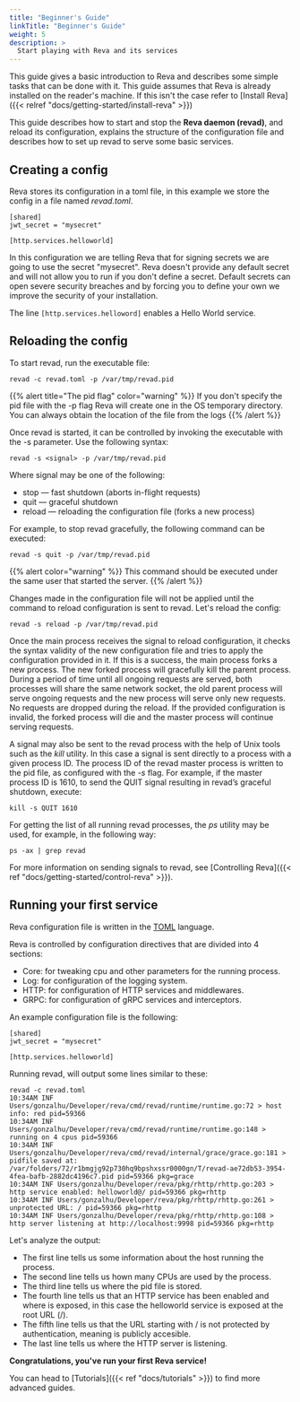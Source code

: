 ```yaml
---
title: "Beginner's Guide"
linkTitle: "Beginner's Guide"
weight: 5
description: >
  Start playing with Reva and its services
---
```


This guide gives a basic introduction to Reva and describes some simple tasks that can be done with it.
This guide assumes that Reva is already installed on the reader's machine.
If this isn't the case refer to [Install Reva]({{< relref "docs/getting-started/install-reva" >}})

This guide describes how to start and stop the **Reva daemon (revad)**, and reload its configuration, explains the structure of the configuration
file and describes how to set up revad to serve some basic services.


## Creating a config

Reva stores its configuration in a toml file, in this example we store the config in a file named
*revad.toml*.

```
[shared]
jwt_secret = "mysecret"

[http.services.helloworld]
```

In this configuration we are telling Reva that for signing secrets we are going to use the secret "mysecret". Reva doesn't provide any default
secret and will not allow you to run if you don't define a secret. Default secrets can open severe security breaches and by forcing you to define your own we improve the security of your installation.

The line `[http.services.helloword]` enables a Hello World service.

## Reloading the config

To start revad, run the executable file:

```
revad -c revad.toml -p /var/tmp/revad.pid
```

{{% alert title="The pid flag" color="warning" %}}
If you don't specify the pid file with the -p flag Reva will create one in the OS temporary directory.
You can always obtain the location of the file from the logs
{{% /alert %}}

Once revad is started, it can be controlled by invoking the executable with the -s parameter. Use the following syntax:

```
revad -s <signal> -p /var/tmp/revad.pid
```

Where signal may be one of the following:

* stop — fast shutdown (aborts in-flight requests)
* quit — graceful shutdown
* reload — reloading the configuration file (forks a new process)

 For example, to stop revad gracefully, the following command can be executed:

```
revad -s quit -p /var/tmp/revad.pid
```

{{% alert color="warning" %}}
This command should be executed under the same user that started the server.
{{% /alert %}}

Changes made in the configuration file will not be applied until the command to reload configuration is sent to revad. Let's reload the config:

```
revad -s reload -p /var/tmp/revad.pid
```

Once the main process receives the signal to reload configuration, it checks the syntax validity of the new configuration file and tries to apply the configuration provided in it. If this is a success, the main process forks a new process. The new forked process will gracefully kill the parent process. During a period of time until all ongoing requests are served, both processes will share the same network socket, the old parent process will serve ongoing requests and the new process will serve only new requests. No requests are dropped during the reload. If the provided configuration is invalid, the forked process will die and the master process will continue serving requests.

A signal may also be sent to the revad process with the help of Unix tools such as the *kill* utility. In this case a signal is sent directly to a process with a given process ID. The process ID of the revad master process is written to the pid file, as configured with the *-s* flag. For example, if the master process ID is 1610, to send the QUIT signal resulting in revad’s graceful shutdown, execute:

```
kill -s QUIT 1610
```

For getting the list of all running revad processes, the *ps* utility may be used, for example, in the following way:

```
ps -ax | grep revad
```

For more information on sending signals to revad, see [Controlling Reva]({{< ref "docs/getting-started/control-reva" >}}).

## Running your first service

Reva configuration file is written in the [TOML](https://github.com/toml-lang/toml) language.

Reva is controlled by configuration directives that are divided into 4 sections:

* Core: for tweaking cpu and other parameters for the running process.
* Log: for configuration of the logging system.
* HTTP: for configuration of HTTP services and middlewares.
* GRPC: for configuration of gRPC services and interceptors.

An example configuration file is the following:

```
[shared]
jwt_secret = "mysecret"

[http.services.helloworld]
```

Running revad, will output some lines similar to these:

```
revad -c revad.toml
10:34AM INF Users/gonzalhu/Developer/reva/cmd/revad/runtime/runtime.go:72 > host info: red pid=59366
10:34AM INF Users/gonzalhu/Developer/reva/cmd/revad/runtime/runtime.go:148 > running on 4 cpus pid=59366
10:34AM INF Users/gonzalhu/Developer/reva/cmd/revad/internal/grace/grace.go:181 > pidfile saved at: /var/folders/72/r1bmgjg92p730hq9bpshxssr0000gn/T/revad-ae72db53-3954-4fea-bafb-2882dc4196c7.pid pid=59366 pkg=grace
10:34AM INF Users/gonzalhu/Developer/reva/pkg/rhttp/rhttp.go:203 > http service enabled: helloworld@/ pid=59366 pkg=rhttp
10:34AM INF Users/gonzalhu/Developer/reva/pkg/rhttp/rhttp.go:261 > unprotected URL: / pid=59366 pkg=rhttp
10:34AM INF Users/gonzalhu/Developer/reva/pkg/rhttp/rhttp.go:108 > http server listening at http://localhost:9998 pid=59366 pkg=rhttp
```

Let's analyze the output:

* The first line tells us some information about the host running the process.
* The second line tells us hown many CPUs are used by the process.
* The  third line tells us where the pid file is stored.
* The fourth line tells us  that an HTTP service has been enabled and where is exposed, in this case the helloworld service is exposed at the root URL (/).
* The fifth line tells us that the URL starting with / is not protected by authentication, meaning is publicly accesible.
* The last line tells us where the HTTP server is listening.


**Congratulations, you've run your first Reva service!**

You can head to [Tutorials]({{< ref "docs/tutorials" >}}) to find more advanced guides.
